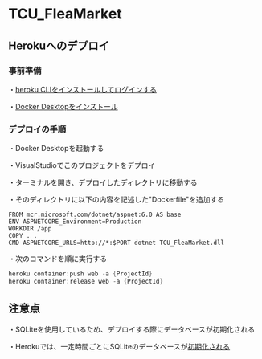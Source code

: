 # TCU_FleaMarket

## Herokuへのデプロイ

### 事前準備
・[heroku CLIをインストールしてログインする](https://devcenter.heroku.com/ja/articles/heroku-cli)

・[Docker Desktopをインストール](https://www.docker.com/get-started/)

### デプロイの手順

・Docker Desktopを起動する

・VisualStudioでこのプロジェクトをデプロイ

・ターミナルを開き、デプロイしたディレクトリに移動する

・そのディレクトリに以下の内容を記述した"Dockerfile"を追加する
```
FROM mcr.microsoft.com/dotnet/aspnet:6.0 AS base
ENV ASPNETCORE_Environment=Production
WORKDIR /app
COPY . .
CMD ASPNETCORE_URLS=http://*:$PORT dotnet TCU_FleaMarket.dll
```

・次のコマンドを順に実行する
``` powershell
heroku container:push web -a {ProjectId}
heroku container:release web -a {ProjectId}
```

## 注意点
・SQLiteを使用しているため、デプロイする際にデータベースが初期化される

・Herokuでは、一定時間ごとにSQLiteのデータベースが[初期化される](https://devcenter.heroku.com/ja/articles/sqlite3)
